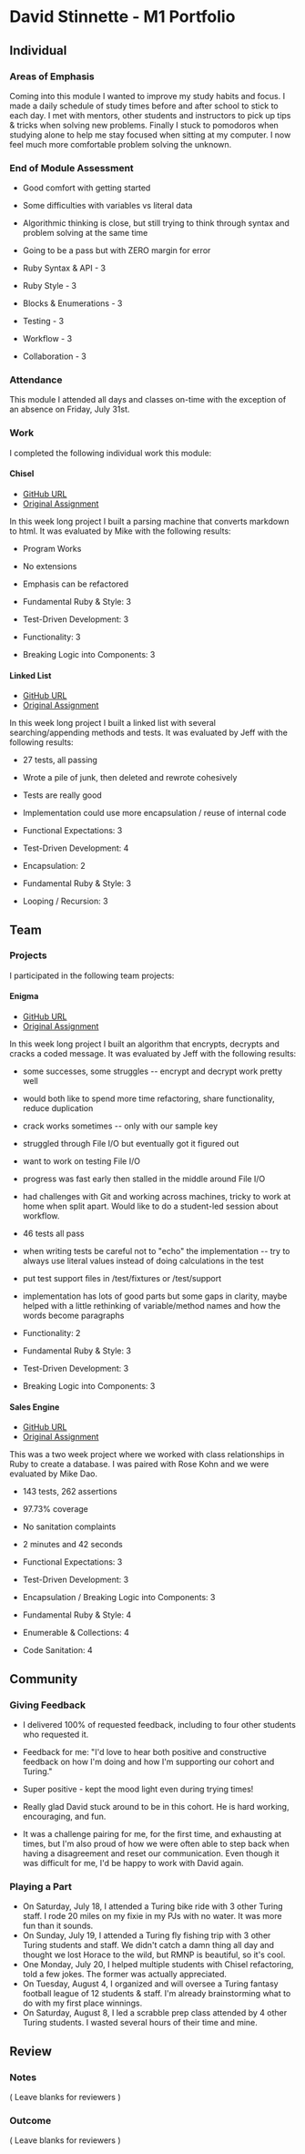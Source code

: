# David Stinnette - M1 Portfolio

## Individual

### Areas of Emphasis

Coming into this module I wanted to improve my study habits and focus. I made a daily schedule of study times before and after school to stick to each day. I met with mentors, other students and instructors to pick up tips & tricks when solving new problems. Finally I stuck to pomodoros when studying alone to help me stay focused when sitting at my computer. I now feel much more comfortable problem solving the unknown.

### End of Module Assessment

* Good comfort with getting started
* Some difficulties with variables vs literal data
* Algorithmic thinking is close, but still trying to think through
syntax and problem solving at the same time
* Going to be a pass but with ZERO margin for error

* Ruby Syntax & API - 3
* Ruby Style - 3
* Blocks & Enumerations - 3
* Testing - 3
* Workflow - 3
* Collaboration - 3

### Attendance

This module I attended all days and classes on-time with the exception of an absence on Friday, July 31st.

### Work

I completed the following individual work this module:

#### Chisel

* [GitHub URL](https://github.com/dastinnette/Chisel)
* [Original Assignment](https://github.com/turingschool/curriculum/blob/master/source/projects/chisel.markdown)

In this week long project I built a parsing machine that converts markdown to html. It was evaluated by Mike with the following results:

* Program Works
* No extensions
* Emphasis can be refactored

* Fundamental Ruby & Style: 3
* Test-Driven Development: 3
* Functionality: 3
* Breaking Logic into Components: 3

#### Linked List

* [GitHub URL](https://github.com/dastinnette/LinkedLists)
* [Original Assignment](https://github.com/turingschool/challenges/blob/master/linked_lists.markdown)

In this week long project I built a linked list with several searching/appending methods and tests. It was evaluated by Jeff with the following results:

* 27 tests, all passing
* Wrote a pile of junk, then deleted and rewrote cohesively
* Tests are really good
* Implementation could use more encapsulation / reuse of internal code

* Functional Expectations: 3
* Test-Driven Development: 4
* Encapsulation: 2
* Fundamental Ruby & Style: 3
* Looping / Recursion: 3

## Team

### Projects

I participated in the following team projects:

#### Enigma

* [GitHub URL](https://github.com/dastinnette/EnigmaPlus)
* [Original Assignment](https://github.com/turingschool/curriculum/blob/master/source/projects/enigma.markdown)

In this week long project I built an algorithm that encrypts, decrypts and cracks a coded message. It was evaluated by Jeff with the following results:

* some successes, some struggles -- encrypt and decrypt work pretty well
* would both like to spend more time refactoring, share functionality, reduce duplication
* crack works sometimes -- only with our sample key
* struggled through File I/O but eventually got it figured out
* want to work on testing File I/O
* progress was fast early then stalled in the middle around File I/O
* had challenges with Git and working across machines, tricky to work at home when split apart. Would like to do a student-led session about workflow.
* 46 tests all pass
* when writing tests be careful not to "echo" the implementation -- try to always use literal values instead of doing calculations in the test
* put test support files in /test/fixtures or /test/support
* implementation has lots of good parts but some gaps in clarity, maybe helped with a little rethinking of variable/method names and how the words become paragraphs

* Functionality: 2
* Fundamental Ruby & Style: 3
* Test-Driven Development: 3
* Breaking Logic into Components: 3

#### Sales Engine

* [GitHub URL](http://github.com/roseak/sales_engine)
* [Original Assignment](http://tutorials.jumpstartlab.com/projects/sales_engine.html)

This was a two week project where we worked with class relationships in Ruby to create a database. I was paired with Rose Kohn and we were evaluated by Mike Dao.

* 143 tests, 262 assertions
* 97.73% coverage
* No sanitation complaints
* 2 minutes and 42 seconds

* Functional Expectations: 3
* Test-Driven Development: 3
* Encapsulation / Breaking Logic into Components: 3  
* Fundamental Ruby & Style: 4
* Enumerable & Collections: 4
* Code Sanitation: 4

## Community

### Giving Feedback

* I delivered 100% of requested feedback, including to four other students who requested it.

* Feedback for me: "I'd love to hear both positive and constructive feedback on how I'm doing and how I'm supporting our cohort and Turing."
* Super positive - kept the mood light even during trying times!
* Really glad David stuck around to be in this cohort. He is hard working, encouraging, and fun.
* It was a challenge pairing for me, for the first time, and exhausting at times, but I'm also proud of how we were often able to step back when having a disagreement and reset our communication. Even though it was difficult for me, I'd be happy to work with David again.

### Playing a Part

* On Saturday, July 18, I attended a Turing bike ride with 3 other Turing staff. I rode 20 miles on my fixie in my PJs with no water. It was more fun than it sounds.
* On Sunday, July 19, I attended a Turing fly fishing trip with 3 other Turing students and staff. We didn't catch a damn thing all day and thought we lost Horace to the wild, but RMNP is beautiful, so it's cool.
* One Monday, July 20, I helped multiple students with Chisel refactoring, told a few jokes. The former was actually appreciated.  
* On Tuesday, August 4, I organized and will oversee a Turing fantasy football league of 12 students & staff. I'm already brainstorming what to do with my first place winnings.
* On Saturday, August 8, I led a scrabble prep class attended by 4 other Turing students. I wasted several hours of their time and mine.

## Review

### Notes

( Leave blanks for reviewers )

### Outcome

( Leave blanks for reviewers )
